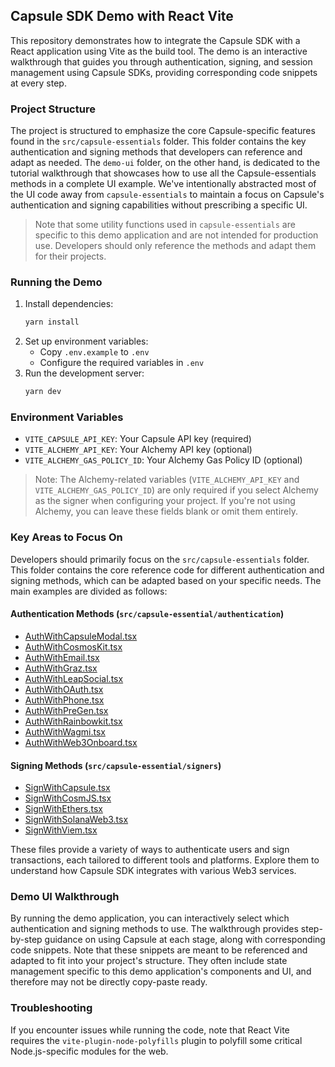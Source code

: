 ## Capsule SDK Demo with React Vite

This repository demonstrates how to integrate the Capsule SDK with a React application using Vite as the build tool. The
demo is an interactive walkthrough that guides you through authentication, signing, and session management using Capsule
SDKs, providing corresponding code snippets at every step.

### Project Structure

The project is structured to emphasize the core Capsule-specific features found in the `src/capsule-essentials` folder.
This folder contains the key authentication and signing methods that developers can reference and adapt as needed. The
`demo-ui` folder, on the other hand, is dedicated to the tutorial walkthrough that showcases how to use all the
Capsule-essentials methods in a complete UI example. We've intentionally abstracted most of the UI code away from
`capsule-essentials` to maintain a focus on Capsule's authentication and signing capabilities without prescribing a
specific UI.

> Note that some utility functions used in `capsule-essentials` are specific to this demo application and are not
> intended for production use. Developers should only reference the methods and adapt them for their projects.

### Running the Demo

1. Install dependencies:
   ```bash
   yarn install
   ```
2. Set up environment variables:
   - Copy `.env.example` to `.env`
   - Configure the required variables in `.env`
3. Run the development server:
   ```bash
   yarn dev
   ```

### Environment Variables

- `VITE_CAPSULE_API_KEY`: Your Capsule API key (required)
- `VITE_ALCHEMY_API_KEY`: Your Alchemy API key (optional)
- `VITE_ALCHEMY_GAS_POLICY_ID`: Your Alchemy Gas Policy ID (optional)

> Note: The Alchemy-related variables (`VITE_ALCHEMY_API_KEY` and `VITE_ALCHEMY_GAS_POLICY_ID`) are only required if you
> select Alchemy as the signer when configuring your project. If you're not using Alchemy, you can leave these fields
> blank or omit them entirely.

### Key Areas to Focus On

Developers should primarily focus on the `src/capsule-essentials` folder. This folder contains the core reference code
for different authentication and signing methods, which can be adapted based on your specific needs. The main examples
are divided as follows:

#### Authentication Methods (`src/capsule-essential/authentication`)

- [AuthWithCapsuleModal.tsx](src/capsule-essential/authentication/with-capsule-modal.tsx)
- [AuthWithCosmosKit.tsx](src/capsule-essential/authentication/with-cosmos-kit.tsx)
- [AuthWithEmail.tsx](src/capsule-essential/authentication/with-email.tsx)
- [AuthWithGraz.tsx](src/capsule-essential/authentication/with-graz.tsx)
- [AuthWithLeapSocial.tsx](src/capsule-essential/authentication/with-leap-social.tsx)
- [AuthWithOAuth.tsx](src/capsule-essential/authentication/with-oauth.tsx)
- [AuthWithPhone.tsx](src/capsule-essential/authentication/with-phone.tsx)
- [AuthWithPreGen.tsx](src/capsule-essential/authentication/with-pregen.tsx)
- [AuthWithRainbowkit.tsx](src/capsule-essential/authentication/with-rainbowkit.tsx)
- [AuthWithWagmi.tsx](src/capsule-essential/authentication/with-wagmi.tsx)
- [AuthWithWeb3Onboard.tsx](src/capsule-essential/authentication/with-web3-onboard.tsx)

#### Signing Methods (`src/capsule-essential/signers`)

- [SignWithCapsule.tsx](src/capsule-essential/signers/with-capsule-client.tsx)
- [SignWithCosmJS.tsx](src/capsule-essential/signers/with-cosmjs.tsx)
- [SignWithEthers.tsx](src/capsule-essential/signers/with-ethers.tsx)
- [SignWithSolanaWeb3.tsx](src/capsule-essential/signers/with-solana-web3.tsx)
- [SignWithViem.tsx](src/capsule-essential/signers/with-viem.tsx)

These files provide a variety of ways to authenticate users and sign transactions, each tailored to different tools and
platforms. Explore them to understand how Capsule SDK integrates with various Web3 services.

### Demo UI Walkthrough

By running the demo application, you can interactively select which authentication and signing methods to use. The
walkthrough provides step-by-step guidance on using Capsule at each stage, along with corresponding code snippets. Note
that these snippets are meant to be referenced and adapted to fit into your project's structure. They often include
state management specific to this demo application's components and UI, and therefore may not be directly copy-paste
ready.

### Troubleshooting

If you encounter issues while running the code, note that React Vite requires the `vite-plugin-node-polyfills` plugin to
polyfill some critical Node.js-specific modules for the web.
